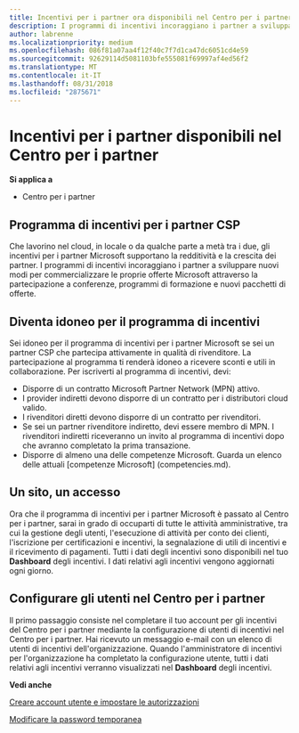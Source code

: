 ```yaml
---
title: Incentivi per i partner ora disponibili nel Centro per i partner | Centro per i partner
description: I programmi di incentivi incoraggiano i partner a sviluppare nuove tecniche di marketing, offrire formazione e altro
author: labrenne
ms.localizationpriority: medium
ms.openlocfilehash: 086f81a07aa4f12f40c7f7d1ca47dc6051cd4e59
ms.sourcegitcommit: 92629114d5081103bfe555081f69997af4ed56f2
ms.translationtype: MT
ms.contentlocale: it-IT
ms.lasthandoff: 08/31/2018
ms.locfileid: "2875671"
---
```

# <a name="partner-incentives-is-now-on-partner-center"></a>Incentivi per i partner disponibili nel Centro per i partner 

**Si applica a**

-  Centro per i partner

## <a name="the-csp-partner-incentives-program"></a>Programma di incentivi per i partner CSP

Che lavorino nel cloud, in locale o da qualche parte a metà tra i due, gli incentivi per i partner Microsoft supportano la redditività e la crescita dei partner. I programmi di incentivi incoraggiano i partner a sviluppare nuovi modi per commercializzare le proprie offerte Microsoft attraverso la partecipazione a conferenze, programmi di formazione e nuovi pacchetti di offerte. 

## <a name="qualify-for-the-incentives-program"></a>Diventa idoneo per il programma di incentivi

Sei idoneo per il programma di incentivi per i partner Microsoft se sei un partner CSP che partecipa attivamente in qualità di rivenditore.
La partecipazione al programma ti renderà idoneo a ricevere sconti e utili in collaborazione. Per iscriverti al programma di incentivi, devi: 
-   Disporre di un contratto Microsoft Partner Network (MPN) attivo.  
-   I provider indiretti devono disporre di un contratto per i distributori cloud valido.
-   I rivenditori diretti devono disporre di un contratto per rivenditori.
-   Se sei un partner rivenditore indiretto, devi essere membro di MPN. I rivenditori indiretti riceveranno un invito al programma di incentivi dopo che avranno completato la prima transazione. 
-   Disporre di almeno una delle competenze Microsoft. Guarda un elenco delle attuali [competenze Microsoft] (competencies.md).

## <a name="one-site-one-log-on"></a>Un sito, un accesso

Ora che il programma di incentivi per i partner Microsoft è passato al Centro per i partner, sarai in grado di occuparti di tutte le attività amministrative, tra cui la gestione degli utenti, l'esecuzione di attività per conto dei clienti, l'iscrizione per certificazioni e incentivi, la segnalazione di utili di incentivi e il ricevimento di pagamenti. Tutti i dati degli incentivi sono disponibili nel tuo **Dashboard** degli incentivi. I dati relativi agli incentivi vengono aggiornati ogni giorno.
 
## <a name="set-your-users-up-in-partner-center"></a>Configurare gli utenti nel Centro per i partner
 
Il primo passaggio consiste nel completare il tuo account per gli incentivi del Centro per i partner mediante la configurazione di utenti di incentivi nel Centro per i partner. Hai ricevuto un messaggio e-mail con un elenco di utenti di incentivi dell'organizzazione. Quando l'amministratore di incentivi per l'organizzazione ha completato la configurazione utente, tutti i dati relativi agli incentivi verranno visualizzati nel **Dashboard** degli incentivi.

**Vedi anche**

[Creare account utente e impostare le autorizzazioni](create-user-accounts-and-set-permissions.md)

[Modificare la password temporanea](change-your-temporary-password.md)

